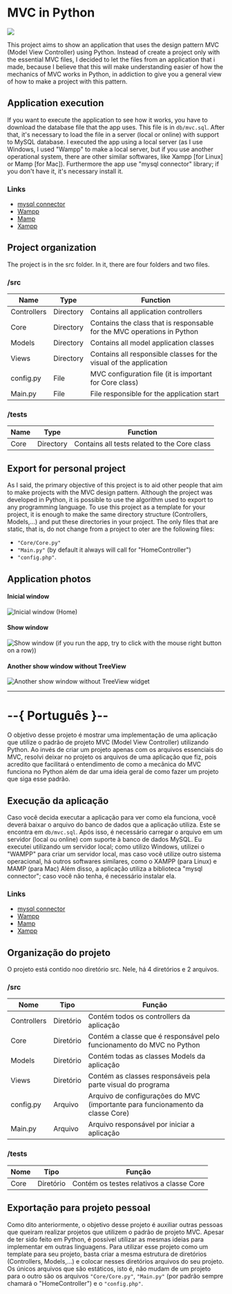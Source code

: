 # MVC in Python
![](https://github.com/williamniemiec/MVC-in-Python/blob/master/media/mvcPython.png?raw=true)

This project aims to show an application that uses the design pattern MVC (Model View Controller) using Python. Instead of create a project only with the essential MVC files, I decided to let the files from an application that i made, because I believe that this will make understanding easier of how the mechanics of MVC works in Python, in addiction to give you a general view of how to make a project with this pattern.

## Application execution
If you want to execute the application to see how it works, you have to download the database file that the app uses. This file is in <code>db/mvc.sql</code>. After that, it's necessary to load the file in a server (local or online) with support to MySQL database. I executed the app using a local server (as I use Windows, I used "Wampp" to make a local server, but if you use another operational system, there are other similar softwares, like Xampp [for Linux] or Mamp [for Mac]).
Furthermore the app use "mysql connector" library; if you don't have it, it's necessary install it.
### Links
- [mysql connector](https://pypi.org/project/mysql-connector-python/)
- [Wampp](http://www.wampserver.com/en/)
- [Mamp](https://www.mamp.info/)
- [Xampp](https://www.apachefriends.org/pt_br/index.html)

## Project organization
The project is in the src folder. In it, there are four folders and two files.

### /src
|Name| Type| Function
|------- | --- | ----
| Controllers | Directory| Contains all application controllers
| Core | Directory| Contains the class that is responsable for the MVC operations in Python
| Models | Directory| Contains all model application classes
| Views | Directory| Contains all responsible classes for the visual of the application
| config.py | File| MVC configuration file (it is important for Core class)
| Main.py | File| File responsible for the application start

### /tests
|Name| Type| Function
|------- | --- | ----
| Core | Directory| Contains all tests related to the Core class

## Export for personal project
As I said, the primary objective of this project is to aid other people that aim to make projects with the MVC design pattern. Although the project was developed in Python, it is possible to use the algorithm used to export to any programming language.
To use this project as a template for your project, it is enough to make the same directory structure (Controllers, Models,...) and put these directories in your project. The only files that are static, that is, do not change from a project to oter are the following files: 
 - <code>"Core/Core.py"</code>
 - <code>"Main.py"</code> (by default it always will call for "HomeController") 
 - <code>"config.php"</code>.

## Application photos
#### Inicial window
![Inicial window (Home)](https://github.com/williamniemiec/MVC-in-Python/blob/master/media/home.PNG?raw=true)
#### Show window
![Show window (if you run the app, try to click with the mouse right button on a row))](https://github.com/williamniemiec/MVC-in-Python/blob/master/media/showTreeView.PNG?raw=true)
#### Another show window without TreeView
![Another show window without TreeView widget](https://github.com/williamniemiec/MVC-in-Python/blob/master/media/show.PNG?raw=true)
<hr>

# --{ Português }--

O objetivo desse projeto é mostrar uma implementação de uma aplicação que utilize o padrão de projeto MVC (Model View Controller) utilizando Python. Ao invés de criar um projeto apenas com os arquivos essenciais do MVC, resolvi deixar no projeto os arquivos de uma aplicação que fiz, pois acredito que facilitará o entendimento de como a mecânica do MVC funciona no Python além de dar uma ideia geral de como fazer um projeto que siga esse padrão.

## Execução da aplicação

Caso você decida executar a aplicação para ver como ela funciona, você deverá baixar o arquivo do banco de dados que a aplicação utiliza. Este se encontra em <code>db/mvc.sql</code>. Após isso, é necessário carregar o arquivo em um servidor (local ou online) com suporte à banco de dados MySQL. Eu executei utilizando um servidor local; como utilizo Windows, utilizei o "WAMPP" para criar um servidor local, mas caso você utilize outro sistema operacional, há outros softwares similares, como o XAMPP (para Linux) e MAMP (para Mac)
Além disso, a aplicação utiliza a biblioteca "mysql connector"; caso você não tenha, é necessário instalar ela. 
### Links
- [mysql connector](https://pypi.org/project/mysql-connector-python/)
- [Wampp](http://www.wampserver.com/en/)
- [Mamp](https://www.mamp.info/)
- [Xampp](https://www.apachefriends.org/pt_br/index.html)

## Organização do projeto

O projeto está contido noo diretório src. Nele, há 4 diretórios e 2 arquivos.

### /src
|Nome | Tipo | Função
|------- | --- | ----
| Controllers | Diretório | Contém todos os controllers da aplicação
| Core | Diretório | Contém a classe que é responsável pelo funcionamento do MVC no Python
| Models | Diretório | Contém todas as classes Models da aplicação
| Views | Diretório | Contém as classes responsáveis pela parte visual do programa
| config.py | Arquivo| Arquivo de configurações do MVC (importante para funcionamento da classe Core)
| Main.py | Arquivo| Arquivo responsável por iniciar a aplicação

### /tests
|Nome | Tipo | Função
|------- | --- | ----
| Core | Diretório | Contém os testes relativos a classe Core

## Exportação para projeto pessoal
Como dito anteriormente, o objetivo desse projeto é auxiliar outras pessoas que queiram realizar projetos que utilizem o padrão de projeto MVC. Apesar de ter sido feito em Python, é possível utilizar as mesmas ideias para implementar em outras linguagens.
Para utilizar esse projeto como um template para seu projeto, basta criar a mesma estrutura de diretórios (Controllers, Models,...) e colocar nesses diretórios arquivos do seu projeto. Os únicos arquivos que são estáticos, isto é, não mudam de um projeto para o outro são os arquivos <code>"Core/Core.py"</code>,  <code>"Main.py"</code> (por padrão sempre chamará o "HomeController") e o <code>"config.php"</code>.
